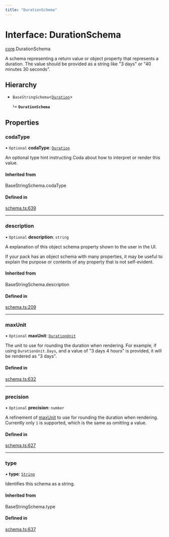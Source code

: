 ```yaml
---
title: "DurationSchema"
---
```

# Interface: DurationSchema

[core](../modules/core.md).DurationSchema

A schema representing a return value or object property that represents a duration. The value
should be provided as a string like "3 days" or "40 minutes 30 seconds".

## Hierarchy

- `BaseStringSchema`<[`Duration`](../enums/core.ValueHintType.md#duration)\>

  ↳ **`DurationSchema`**

## Properties

### codaType

• `Optional` **codaType**: [`Duration`](../enums/core.ValueHintType.md#duration)

An optional type hint instructing Coda about how to interpret or render this value.

#### Inherited from

BaseStringSchema.codaType

#### Defined in

[schema.ts:639](https://github.com/coda/packs-sdk/blob/main/schema.ts#L639)

___

### description

• `Optional` **description**: `string`

A explanation of this object schema property shown to the user in the UI.

If your pack has an object schema with many properties, it may be useful to
explain the purpose or contents of any property that is not self-evident.

#### Inherited from

BaseStringSchema.description

#### Defined in

[schema.ts:209](https://github.com/coda/packs-sdk/blob/main/schema.ts#L209)

___

### maxUnit

• `Optional` **maxUnit**: [`DurationUnit`](../enums/core.DurationUnit.md)

The unit to use for rounding the duration when rendering. For example, if using `DurationUnit.Days`,
and a value of "3 days 4 hours" is provided, it will be rendered as "3 days".

#### Defined in

[schema.ts:632](https://github.com/coda/packs-sdk/blob/main/schema.ts#L632)

___

### precision

• `Optional` **precision**: `number`

A refinement of [maxUnit](core.DurationSchema.md#maxunit) to use for rounding the duration when rendering.
Currently only `1` is supported, which is the same as omitting a value.

#### Defined in

[schema.ts:627](https://github.com/coda/packs-sdk/blob/main/schema.ts#L627)

___

### type

• **type**: [`String`](../enums/core.ValueType.md#string)

Identifies this schema as a string.

#### Inherited from

BaseStringSchema.type

#### Defined in

[schema.ts:637](https://github.com/coda/packs-sdk/blob/main/schema.ts#L637)
